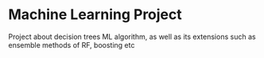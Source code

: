 # Machine Learning Project

Project about decision trees ML algorithm, as well as its extensions such as ensemble methods of RF, boosting etc
